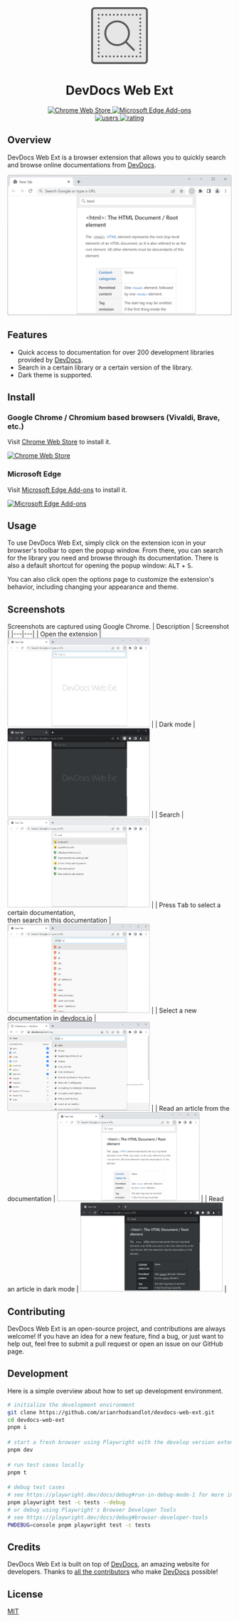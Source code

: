 <p align="center">
  <img src="./docs/images/brandings/logo.png" alt="logo">
</p>

<h1 align="center">DevDocs Web Ext</h1>

<p align="center">
  <a href="https://chrome.google.com/webstore/detail/devdocs-web-ext/kdjoccdpjblcefijcfhnjoljodddedpj">
    <img src="https://img.shields.io/chrome-web-store/v/kdjoccdpjblcefijcfhnjoljodddedpj.svg" alt="Chrome Web Store">
  </a>
  <a href="https://microsoftedge.microsoft.com/addons/detail/devdocs-web-ext/dglcbgdedngbiaaohopncfonhdngodmo">
    <img src="https://img.shields.io/badge/dynamic/json?label=edge%20add-on&prefix=v&query=%24.version&url=https%3A%2F%2Fmicrosoftedge.microsoft.com%2Faddons%2Fgetproductdetailsbycrxid%2Fdglcbgdedngbiaaohopncfonhdngodmo" alt="Microsoft Edge Add-ons">
  </a>
  <br>
  <a href="https://chrome.google.com/webstore/detail/devdocs-web-ext/kdjoccdpjblcefijcfhnjoljodddedpj">
    <img src="https://img.shields.io/chrome-web-store/users/kdjoccdpjblcefijcfhnjoljodddedpj.svg" alt="users">
  </a>
  <a href="https://chrome.google.com/webstore/detail/devdocs-web-ext/kdjoccdpjblcefijcfhnjoljodddedpj">
    <img src="https://img.shields.io/chrome-web-store/stars/kdjoccdpjblcefijcfhnjoljodddedpj.svg" alt="rating">
  </a>
</p>

## Overview
DevDocs Web Ext is a browser extension that allows you to quickly search and browse online documentations from [DevDocs](https://devdocs.io).

<p align="center">
  <img src='./docs/images/screenshots/popup-doc.png' width='600' alt="popup search scope" />
</p>

## Features
+ Quick access to documentation for over 200 development libraries provided by [DevDocs](https://devdocs.io).
+ Search in a certain library or a certain version of the library.
+ Dark theme is supported.

## Install
### Google Chrome / Chromium based browsers (Vivaldi, Brave, etc.)
Visit [Chrome Web Store](https://chrome.google.com/webstore/detail/devdocs-web-ext/kdjoccdpjblcefijcfhnjoljodddedpj) to install it.

[![Chrome Web Store](https://storage.googleapis.com/web-dev-uploads/image/WlD8wC6g8khYWPJUsQceQkhXSlv1/UV4C4ybeBTsZt43U4xis.png)](https://chrome.google.com/webstore/detail/devdocs-web-ext/kdjoccdpjblcefijcfhnjoljodddedpj)

### Microsoft Edge
Visit [Microsoft Edge Add-ons](https://microsoftedge.microsoft.com/addons/detail/devdocs-web-ext/dglcbgdedngbiaaohopncfonhdngodmo) to install it.

[![Microsoft Edge Add-ons](https://user-images.githubusercontent.com/72879799/229780441-610f727a-edb4-41e0-a1fb-6593af3d4485.svg)](https://microsoftedge.microsoft.com/addons/detail/devdocs-web-ext/dglcbgdedngbiaaohopncfonhdngodmo)

## Usage
To use DevDocs Web Ext, simply click on the extension icon in your browser's toolbar to open the popup window. From there, you can search for the library you need and browse through its documentation. There is also a default shortcut for opening the popup window: <kbd>ALT</kbd> + <kbd>S</kbd>.

You can also click open the options page to customize the extension's behavior, including changing your appearance and theme.

## Screenshots
Screenshots are captured using Google Chrome.
| Description | Screenshot |
|---|---|
| Open the extension | <img src="./docs/images/screenshots/popup.png" width="320" height="200"> |
| Dark mode | <img src="./docs/images/screenshots/popup-dark.png" width="320" height="200"> |
| Search | <img src="./docs/images/screenshots/popup-search.png" width="320" height="200"> |
| Press <kbd>Tab</kbd> to select a certain documentation, <br> then search in this documentation | <img src="./docs/images/screenshots/popup-search-scope.png" width="320" height="200"> |
| Select a new documentation in [devdocs.io](https://devdocs.io) | <img src="./docs/images/screenshots/popup-new-scope.png" width="320" height="200"> |
| Read an article from the documentation | <img src="./docs/images/screenshots/popup-doc.png" width="320" height="200"> |
| Read an article in dark mode | <img src="./docs/images/screenshots/popup-doc-dark.png" width="320" height="200"> |

## Contributing
DevDocs Web Ext is an open-source project, and contributions are always welcome! If you have an idea for a new feature, find a bug, or just want to help out, feel free to submit a pull request or open an issue on our GitHub page.

## Development

Here is a simple overview about how to set up development environment.
```sh
# initialize the development environment
git clone https://github.com/arianrhodsandlot/devdocs-web-ext.git
cd devdocs-web-ext
pnpm i

# start a fresh browser using Playwright with the develop version extension installed
pnpm dev

# run test cases locally
pnpm t

# debug test cases
# see https://playwright.dev/docs/debug#run-in-debug-mode-1 for more information about Playwright
pnpm playwright test -c tests --debug
# or debug using Playwright's Browser Developer Tools
# see https://playwright.dev/docs/debug#browser-developer-tools
PWDEBUG=console pnpm playwright test -c tests
```

## Credits
DevDocs Web Ext is built on top of [DevDocs](https://devdocs.io), an amazing website for developers. Thanks to [all the contributors](https://github.com/freeCodeCamp/devdocs/graphs/contributors) who make [DevDocs](https://devdocs.io) possible!

## License

[MIT](license)
